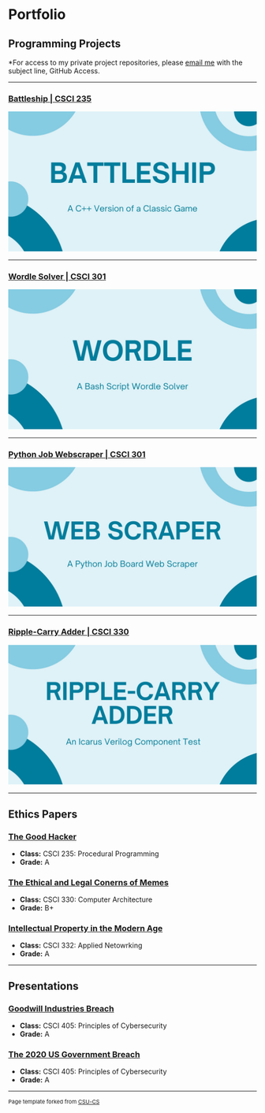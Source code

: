 Portfolio
=========

Programming Projects
--------------------

*For access to my private project repositories, please [email me](mailto:jpingalls@csustudent.net?subject=GitHub%20Access) with the subject line, GitHub Access.

---
### [Battleship | CSCI 235](project1)

![Project 1 Thumbnail Name](images/battleship.jpg)

---
### [Wordle Solver | CSCI 301](project2)

![Project 2 Thumbnail Name](images/wordle.jpg)

---
### [Python Job Webscraper | CSCI 301](project3)

![Project 3 Thumbnail Name](images/jobscraper.jpg)

---
### [Ripple-Carry Adder | CSCI 330](project4)

![Project 4 Thumbnail Name](images/rcadder.jpg)

---

Ethics Papers
-------------

### [The Good Hacker](/EthicsPapers/CSCI235.docx)

-   **Class:** CSCI 235: Procedural Programming
-   **Grade:** A

### [The Ethical and Legal Conerns of Memes](/EthicsPapers/CSCI330.docx)

-   **Class:** CSCI 330: Computer Architecture
-   **Grade:** B+

### [Intellectual Property in the Modern Age](/EthicsPapers/CSCI332.docx)

-   **Class:** CSCI 332: Applied Netowrking
-   **Grade:** A

---

Presentations
-------------

### [Goodwill Industries Breach](/presentations/Goodwill.pdf)

- **Class:** CSCI 405: Principles of Cybersecurity
- **Grade:** A


### [The 2020 US Government Breach](/presentations/2020USHacks.pdf)

- **Class:** CSCI 405: Principles of Cybersecurity
- **Grade:** A

---

<p style="font-size:11px">Page template forked from <a href="https://github.com/csu-cs/csci-portfolio">CSU-CS</a></p>
<!-- Remove above link if you don't want to attributive -->
